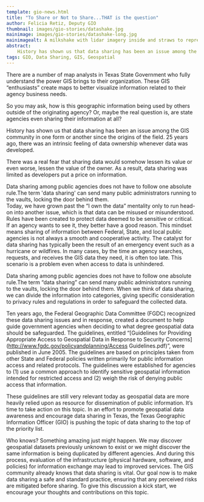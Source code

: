 ```yaml
---
template: gio-news.html
title: "To Share or Not to Share...THAT is the question"
author: Felicia Retiz, Deputy GIO
thumbnail: images/gio-stories/datashake.jpg
mainimage: images/gio-stories/datashake-long.jpg
mainimagealt: A milkshake with lidar imagery inside and straws to represent data sharing
abstract:
    History has shown us that data sharing has been an issue among the GIS community in one form or another since the origins of the field. 
tags: GIO, Data Sharing, GIS, Geospatial
---
```


There are a number of map analysts in Texas State Government who fully understand the power GIS brings to their organization. These GIS “enthusiasts” create maps to better visualize information related to their agency business needs.</p>

So you may ask, how is this geographic information being used by others outside of the originating agency? Or, maybe the real question is, are state agencies even sharing their information at all?

History has shown us that data sharing has been an issue among the GIS community in one form or another since the origins of the field. 25 years ago, there was an intrinsic feeling of data ownership whenever data was developed.

There was a real fear that sharing data would somehow lessen its value or even worse, lessen the value of the owner. As a result, data sharing was limited as developers put a price on information.

<p><div class="pull-quote left" title="A pull quote">Data sharing among public agencies does not have to follow one absolute rule.The term 'data sharing' can send many public administrators running to the vaults, locking the door behind them.</div>Today, we have grown past the “I own the data” mentality only to run head-on into another issue, which is that data can be misused or misunderstood.  Rules have been created to protect data deemed to be sensitive or critical.  If an agency wants to see it, they better have a good reason. This mindset means sharing of information between Federal, State, and local public agencies is not always a smooth and cooperative activity. The catalyst for data sharing has typically been the result of an emergency event such as a hurricane or wildfires. In many cases, by the time an agency searches, requests, and receives the GIS data they need, it is often too late. This scenario is a problem even when access to data is unhindered.</p>

Data sharing among public agencies does not have to follow one absolute rule.The term “data sharing” can send many public administrators running to the vaults, locking the door behind them. When we think of data sharing, we can divide the information into categories, giving specific consideration to privacy rules and regulations in order to safeguard the collected data.

Ten years ago, the Federal Geographic Data Committee (FGDC) recognized these data sharing issues and in response, created a document to help guide government agencies when deciding to what degree geospatial data should be safeguarded. The guidelines, entitled “[Guidelines for Providing Appropriate Access to Geospatial Data in Response to Security Concerns](http://www.fgdc.gov/policyandplanning/Access Guidelines.pdf)”, were published in June 2005. The guidelines are based on principles taken from other State and Federal policies written primarily for public information access and related protocols. The guidelines were established for agencies to (1) use a common approach to identify sensitive geospatial information intended for restricted access and (2) weigh the risk of denying public access that information.

These guidelines are still very relevant today as geospatial data are more heavily relied upon as resource for dissemination of public information. It’s time to take action on this topic. In an effort to promote geospatial data awareness and encourage data sharing in Texas, the Texas Geographic Information Officer (GIO) is pushing the topic of data sharing to the top of the priority list.

Who knows?  Something amazing just might happen. We may discover geospatial datasets previously unknown to exist or we might discover the same information is being duplicated by different agencies. And during this process, evaluation of the infrastructure (physical hardware, software, and policies) for information exchange may lead to improved services. The GIS community already knows that data sharing is vital. Our goal now is to make data sharing a safe and standard practice, ensuring that any perceived risks are mitigated before sharing. To give this discussion a kick start, we encourage your thoughts and contributions on this topic.

